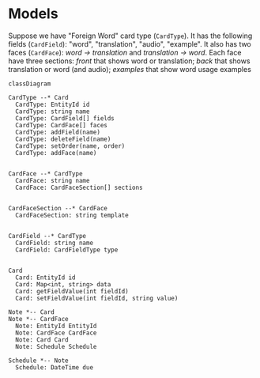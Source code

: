 # Models
Suppose we have "Foreign Word" card type (`CardType`). It has the following fields (`CardField`): "word", "translation", "audio", "example". It also has two faces (`CardFace`): _word → translation_ and _translation → word_. Each face have three sections: _front_ that shows word or translation; _back_ that shows translation or word (and audio); _examples_ that show word usage examples

```mermaid
classDiagram

CardType --* Card
  CardType: EntityId id
  CardType: string name
  CardType: CardField[] fields
  CardType: CardFace[] faces
  CardType: addField(name)
  CardType: deleteField(name)
  CardType: setOrder(name, order)
  CardType: addFace(name)


CardFace --* CardType
  CardFace: string name
  CardFace: CardFaceSection[] sections


CardFaceSection --* CardFace
  CardFaceSection: string template


CardField --* CardType
  CardField: string name
  CardField: CardFieldType type


Card
  Card: EntityId id
  Card: Map<int, string> data
  Card: getFieldValue(int fieldId)
  Card: setFieldValue(int fieldId, string value)

Note *-- Card
Note *-- CardFace
  Note: EntityId EntityId
  Note: CardFace CardFace
  Note: Card Card
  Note: Schedule Schedule

Schedule *-- Note
  Schedule: DateTime due
```